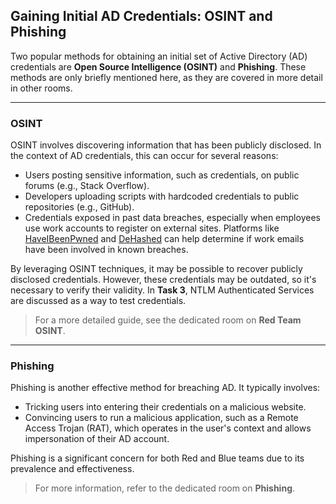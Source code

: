 ## Gaining Initial AD Credentials: OSINT and Phishing

Two popular methods for obtaining an initial set of Active Directory (AD) credentials are **Open Source Intelligence (OSINT)** and **Phishing**. These methods are only briefly mentioned here, as they are covered in more detail in other rooms.

---

### OSINT

OSINT involves discovering information that has been publicly disclosed. In the context of AD credentials, this can occur for several reasons:

- Users posting sensitive information, such as credentials, on public forums (e.g., Stack Overflow).
- Developers uploading scripts with hardcoded credentials to public repositories (e.g., GitHub).
- Credentials exposed in past data breaches, especially when employees use work accounts to register on external sites. Platforms like [HaveIBeenPwned](https://haveibeenpwned.com/) and [DeHashed](https://www.dehashed.com/) can help determine if work emails have been involved in known breaches.

By leveraging OSINT techniques, it may be possible to recover publicly disclosed credentials. However, these credentials may be outdated, so it's necessary to verify their validity. In **Task 3**, NTLM Authenticated Services are discussed as a way to test credentials.

> For a more detailed guide, see the dedicated room on **Red Team OSINT**.

---

### Phishing

Phishing is another effective method for breaching AD. It typically involves:

- Tricking users into entering their credentials on a malicious website.
- Convincing users to run a malicious application, such as a Remote Access Trojan (RAT), which operates in the user's context and allows impersonation of their AD account.

Phishing is a significant concern for both Red and Blue teams due to its prevalence and effectiveness.

> For more information, refer to the dedicated room on **Phishing**.
